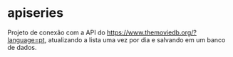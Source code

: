 # apiseries

Projeto de conexão com a API do https://www.themoviedb.org/?language=pt, atualizando a lista uma vez por dia e salvando em um banco de dados. 
